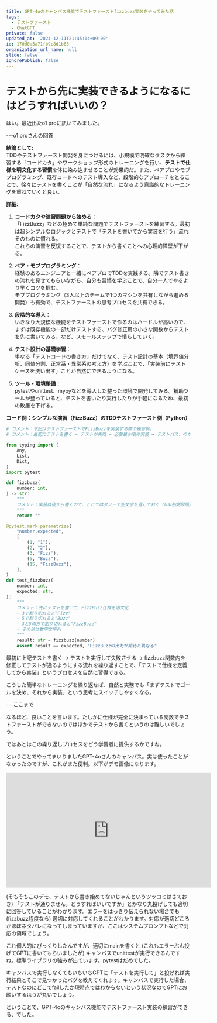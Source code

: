 ```yaml
---
title: GPT-4oのキャンバス機能でテストファーストfizzbuzz実装をやってみた話
tags:
  - テストファースト
  - ChatGPT
private: false
updated_at: '2024-12-11T21:45:04+09:00'
id: 170d0a5a71fb9c8d1b65
organization_url_name: null
slide: false
ignorePublish: false
---
```

# テストから先に実装できるようになるにはどうすればいいの？

はい。最近出たo1 proに訊いてみました。

---o1 proさんの回答

**結論として:**  
TDDやテストファースト開発を身につけるには、小規模で明確なタスクから練習する「コードカタ」やワークショップ形式のトレーニングを行い、**テストで仕様を明文化する習慣**を体に染み込ませることが効果的だ。また、ペアプロやモブプログラミング、既存コードへのテスト導入など、段階的なアプローチをとることで、徐々にテストを書くことが「自然な流れ」になるよう意識的なトレーニングを重ねていくと良い。

**詳細:**  

1. **コードカタや演習問題から始める**：  
   「FizzBuzz」などの極めて単純な問題でテストファーストを練習する。最初は超シンプルなロジックとテストで「テストを書いてから実装を行う」流れそのものに慣れる。  
   これらの演習を反復することで、テストから書くことへの心理的障壁が下がる。

2. **ペア・モブプログラミング**：  
   経験のあるエンジニアと一緒にペアプロでTDDを実践する。隣でテスト書きの流れを見せてもらいながら、自分も習慣を学ぶことで、自分一人でやるより早くコツを掴む。  
   モブプログラミング（3人以上のチームで1つのマシンを共有しながら進める開発）も有効で、テストファーストの思考プロセスを共有できる。

3. **段階的な導入**：  
   いきなり大規模な機能をテストファーストで作るのはハードルが高いので、まずは既存機能の一部だけテストする、バグ修正用の小さな関数からテストを先に書いてみる、など、スモールステップで慣らしていく。

4. **テスト設計の基礎学習**：  
   単なる「テストコードの書き方」だけでなく、テスト設計の基本（境界値分析、同値分割、正常系・異常系の考え方）を学ぶことで、「実装前にテストケースを洗い出す」ことが自然にできるようになる。

5. **ツール・環境整備**：  
   pytestやunittest、mypyなどを導入した整った環境で開発してみる。補助ツールが整っていると、テストを書いたり実行したりが手軽になるため、最初の敷居を下げる。

**コード例：シンプルな演習（FizzBuzz）のTDDテストファースト例（Python）** 

```python
# コメント：下記はテストファーストでFizzBuzzを実装する際の練習例。
# コメント：最初にテストを書く → テストが失敗 → 必要最小限の実装 → テストパス、のサイクル。

from typing import (
    Any,
    List,
    Dict,
)
import pytest

def fizzbuzz(
    number: int,
) -> str:
    """
    コメント：実装は後から書くので、ここではダミーで空文字を返しておく（TDD初期段階）
    """
    return ""

@pytest.mark.parametrize(
    "number,expected",
    [
        (1, "1"),
        (2, "2"),
        (3, "Fizz"),
        (5, "Buzz"),
        (15, "FizzBuzz"),
    ],
)
def test_fizzbuzz(
    number: int,
    expected: str,
):
    """
    コメント：先にテストを書いて、FizzBuzz仕様を明文化
    - 3で割り切れると"Fizz"
    - 5で割り切れると"Buzz"
    - 3と5両方で割り切れると"FizzBuzz"
    - その他は数字文字列
    """
    result: str = fizzbuzz(number)
    assert result == expected, "FizzBuzzの出力が期待と異なる"
```

最初に上記テストを書く → テストを実行して失敗させる → fizzbuzz関数内を修正してテストが通るようにする流れを繰り返すことで、「テストで仕様を定義してから実装」というプロセスを自然に習得できる。

こうした簡単なトレーニングを繰り返せば、自然と実務でも「まずテストでゴールを決め、それから実装」という思考にスイッチしやすくなる。

---ここまで

なるほど、良いことを言います。たしかに仕様が完全に決まっている関数でテストファーストができないのではほかでテストから書くというのは難しいでしょう。

ではあとはこの繰り返しプロセスをどう学習者に提供するかですね。

ということでやってまいりましたGPT-4oさんのキャンバス。実は使ったことがなかったのですが、これがまた便利。以下がデモ画像になります。

<iframe width="560" height="315" src="https://www.youtube.com/embed/eeSXUrk5QvQ?si=zktBOpgSXqSUg70C" title="YouTube video player" frameborder="0" allow="accelerometer; autoplay; clipboard-write; encrypted-media; gyroscope; picture-in-picture; web-share" referrerpolicy="strict-origin-when-cross-origin" allowfullscreen></iframe>

(そもそもこのデモ、テストから書き始めてないじゃんというツッコミはさておき) 「テストが通りません。どうすればいいですか」とかなり丸投げしても適切に回答していることがわかります。エラーをはっきり伝えられない場合でも (fizzbuzz程度なら) 適切に対応してくれることがわかります。対応が適切どころかほぼネタバレになってしまっていますが、ここはシステムプロンプトなどで対応の領域でしょう。

これ個人的にびっくりしたんですが、適切にmainを書くと (これもエラーぶん投げてGPTに書いてもらいましたが) キャンバスでunittestが実行できるんですね。標準ライブラリの強みが出ています。pytestはだめでした。

キャンバスで実行しなくてもいちいちGPTに「テストを実行して」と投げれば実行結果とそこで見つかったバグを教えてくれます。キャンバスで実行した場合、テストなのにどこでfailしたか現時点ではわからないという状況なのでGPTにお願いするほうが丸いでしょう。

ということで、GPT-4oのキャンバス機能でテストファースト実装の練習ができる、でした。
